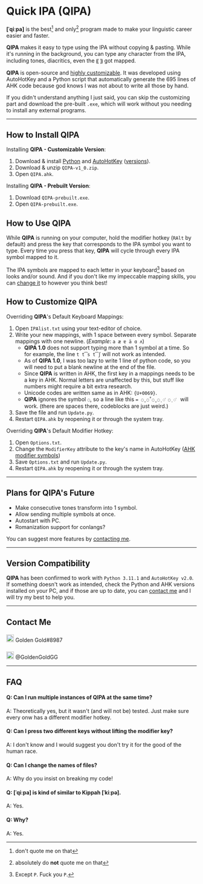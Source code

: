 # Quick IPA (**QIPA**)

**[ˈqiːpa]** is the best[^1] and only[^2] program made to make your linguistic career easier and faster.

**QIPA** makes it easy to type using the IPA without copying & pasting. While it's running in the background, you can type any character from the IPA, including tones, diacritics, even the ⸨ ⸩ got mapped.

**QIPA** is open-source and [highly customizable](##How-to-customize-QIPA). It was developed using AutoHotKey and a Python script that automatically generate the 695 lines of AHK code because god knows I was not about to write all those by hand.

If you didn't understand anything I just said, you can skip the customizing part and download the pre-built `.exe`, which will work without you needing to install any external programs.



------

## How to Install **QIPA**

Installing **QIPA - Customizable Version**:

1. Download & install [Python](https://www.python.org/) and [AutoHotKey](https://www.autohotkey.com/) ([versions](##Version-Compatibility)).
2. Download & unzip `QIPA-v1_0.zip`.
3. Open  `QIPA.ahk`.



Installing **QIPA - Prebuilt Version**:

1. Download `QIPA-prebuilt.exe`.
2. Open `QIPA-prebuilt.exe`.

## How to Use **QIPA**

While **QIPA** is running on your computer, hold the modifier hotkey (`RAlt` by default) and press the key that corresponds to the IPA symbol you want to type. Every time you press that key, **QIPA** will cycle through every IPA symbol mapped to it.

The IPA symbols are mapped to each letter in your keyboard[^3] based on looks and/or sound. And if you don't like my impeccable mapping skills, you can [change it](##How-to-customize-QIPA) to however you think best!

## How to Customize **QIPA**

Overriding **QIPA**'s Default Keyboard Mappings:

1. Open `IPAlist.txt` using your text-editor of choice.
2. Write your new mappings, with 1 space between every symbol. Separate mappings with one newline. (*Example*: `a æ ɐ ä ɑ ʌ`)
   - **QIPA 1.0** does not support typing more than 1 symbol at a time. So for example, the line `t t͡s t͡ʃ` will not work as intended. 
   - As of **QIPA 1.0**, I was too lazy to write 1 line of python code, so you will need to put a blank newline at the end of the file.
   - Since **QIPA** is written in AHK, the first key in a mappings needs to be a key in AHK. Normal letters are unaffected by this, but stuff like numbers might require a bit extra research.
   - Unicode codes are written same as in AHK: `{U+0069}`. 
   - **QIPA** ignores the symbol `◌`, so a line like this `= ◌̥ ◌̊ ◌̬ ◌̹ ◌͗ ◌̜ ◌͑ ` will work. (there are spaces there, codeblocks are just weird.)
3. Save the file and run `Update.py`.
4. Restart `QIPA.ahk` by reopening it or through the system tray.



Overriding **QIPA**'s Default Modifier Hotkey:

1. Open `Options.txt`.
2. Change the `ModifierKey` attribute to the key's name in AutoHotKey ([AHK modifier symbols](https://www.autohotkey.com/docs/v1/Hotkeys.htm#Symbols))
3. Save `Options.txt` and run `Update.py`.
4. Restart `QIPA.ahk` by reopening it or through the system tray.



------

## Plans for **QIPA**'s Future

- Make consecutive tones transform into 1 symbol.
- Allow sending multiple symbols at once. 
- Autostart with PC.
- Romanization support for conlangs?

You can suggest more features by [contacting me](##Contact-Me).



------

## Version Compatibility

**QIPA** has been confirmed to work with `Python 3.11.1` and `AutoHotKey v2.0`. If something doesn't work as intended, check the Python and AHK versions installed on your PC, and if those are up to date, you can [contact me](##Contact-Me) and I will try my best to help you.



------

## Contact Me

   <img src="https://assets-global.website-files.com/6257adef93867e50d84d30e2/636e0a6a49cf127bf92de1e2_icon_clyde_blurple_RGB.png" alt="discord logo" style="width:20px;margin-top:3px"/> Golden Gold#8987

   <img src="https://www.freepnglogos.com/uploads/twitter-logo-png/twitter-logo-vector-png-clipart-1.png" alt="twitter logo" style="width:20px;margin-top:8px"/> @GoldenGoldGG



------

## FAQ

#### Q: Can I run multiple instances of **QIPA** at the same time?

A: Theoretically yes, but it wasn't (and will not be) tested. Just make sure every onw has a different modifier hotkey.

#### Q: Can I press two different keys without lifting the modifier key?

A: I don't know and I would suggest you don't try it for the good of the human race.

#### Q: Can I change the names of files?

A: Why do you insist on breaking my code!

#### Q: [ˈqiːpa] is kind of similar to Kippah [ˈkiːpə].

A: Yes.

#### Q: Why?

A: Yes.


[^1]: don't quote me on that
[^2]: absolutely do **not** quote me on that
[^3]: Except `P`. Fuck you `P`.

